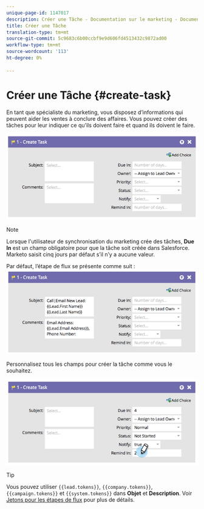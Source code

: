 ```yaml
---
unique-page-id: 1147017
description: Créer une Tâche - Documentation sur le marketing - Documentation sur le produit
title: Créer une Tâche
translation-type: tm+mt
source-git-commit: 5c9683c6b00ccbf9e9d606fd4513432c9872ad00
workflow-type: tm+mt
source-wordcount: '113'
ht-degree: 0%

---
```



# Créer une Tâche {#create-task}

En tant que spécialiste du marketing, vous disposez d’informations qui peuvent aider les ventes à conclure des affaires. Vous pouvez créer des tâches pour leur indiquer ce qu’ils doivent faire et quand ils doivent le faire.

![](assets/image2014-9-22-14-3a54-3a46.png)

>[!NOTE]
>
>Lorsque l&#39;utilisateur de synchronisation du marketing crée des tâches, **Due In** est un champ obligatoire pour que la tâche soit créée dans Salesforce. Marketo saisit cinq jours par défaut s’il n’y a aucune valeur.

Par défaut, l’étape de flux se présente comme suit :   ![](assets/image2014-9-22-14-3a54-3a49.png)

Personnalisez tous les champs pour créer la tâche comme vous le souhaitez.

![](assets/image2014-9-22-14-3a54-3a52.png)

>[!TIP]
>
>Vous pouvez utiliser `{{lead.tokens}}`, `{{company.tokens}}`, `{{campaign.tokens}}` et `{{system.tokens}}` dans **Objet** et **Description**. Voir [Jetons pour les étapes de flux](../../../../product-docs/core-marketo-concepts/smart-campaigns/flow-actions/use-tokens-in-flow-steps.md) pour plus de détails.

